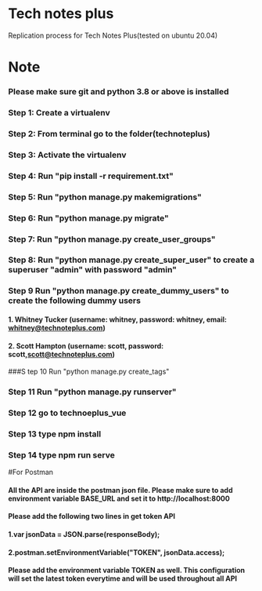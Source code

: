 # Tech notes plus
Replication process for Tech Notes Plus(tested on ubuntu 20.04)

# Note
### Please make sure git and python 3.8 or above is installed

### Step 1: Create a virtualenv
### Step 2: From terminal go to the folder(technoteplus)
### Step 3: Activate the virtualenv
### Step 4: Run "pip install -r requirement.txt"
### Step 5: Run "python manage.py makemigrations"
### Step 6: Run "python manage.py migrate"
### Step 7: Run "python manage.py create_user_groups"
### Step 8: Run "python manage.py create_super_user" to create a superuser "admin" with password "admin"

### Step 9 Run "python manage.py create_dummy_users" to create the following dummy users
#### 1. Whitney Tucker (username: whitney, password: whitney, email: whitney@technoteplus.com)
#### 2. Scott Hampton (username: scott, password: scott,scott@technoteplus.com)
###S tep 10 Run "python manage.py create_tags"
### Step 11 Run "python manage.py runserver"
### Step 12 go to technoeplus_vue
### Step 13 type npm install
### Step 14 type npm run serve

#For Postman
#### All the API are inside the postman json file. Please make sure to add environment variable BASE_URL and set it to http://localhost:8000
#### Please add the following two lines in get token API
#### 1.var jsonData = JSON.parse(responseBody);
#### 2.postman.setEnvironmentVariable("TOKEN", jsonData.access);

#### Please add the environment variable TOKEN as well. This configuration will set the latest token everytime and will be used throughout all API
